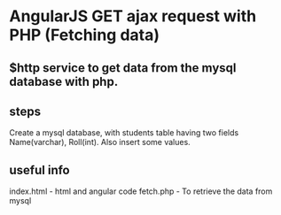 AngularJS GET ajax request with PHP (Fetching data)
==================================================

## $http service to get data from the mysql database with php.

## steps

Create a mysql database, with students table having two fields Name(varchar), Roll(int). Also insert some values.

## useful info

index.html - html and angular code
fetch.php  - To retrieve the data from mysql
